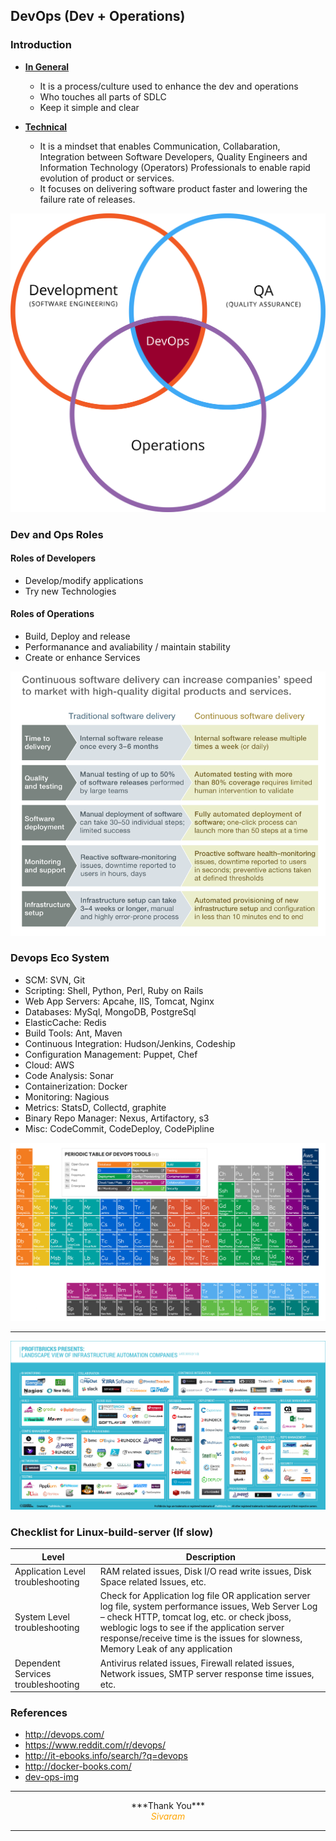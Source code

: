 ## DevOps (Dev + Operations)

### Introduction

* <u>**In General**</u>
  - It is a process/culture used to enhance the dev and operations
  - Who touches all parts of SDLC
  - Keep it simple and clear


* <u>**Technical**</u>
  - It is a mindset that enables Communication, Collabaration, Integration between Software Developers, Quality Engineers and Information Technology (Operators) Professionals to enable rapid evolution of product or services.
  - It focuses on delivering software product faster and lowering the failure rate of releases.

![Devops](../images/Devops.png)

### Dev and Ops Roles

#### Roles of Developers
 - Develop/modify applications
 - Try new Technologies
 
#### Roles of Operations
  - Build, Deploy and release
  - Performanance and avaliability / maintain stability
  - Create or enhance Services
  
![tsd-csd](../images/tsd-csd.png)

### Devops Eco System
 
  * SCM: SVN, Git
  * Scripting: Shell, Python, Perl, Ruby on Rails
  * Web App Servers: Apcahe, IIS, Tomcat, Nginx
  * Databases: MySql, MongoDB, PostgreSql
  * ElasticCache: Redis
  * Build Tools: Ant, Maven
  * Continuous Integration: Hudson/Jenkins, Codeship
  * Configuration Management: Puppet, Chef
  * Cloud: AWS
  * Code Analysis: Sonar
  * Containerization: Docker
  * Monitoring: Nagious
  * Metrics: StatsD, Collectd, graphite
  * Binary Repo Manager: Nexus, Artifactory, s3
  * Misc: CodeCommit, CodeDeploy, CodePipline

![ToolsChart](../images/periodic-table-of-devops.png)

---

![Infrastucture](../images/infrastructure-automation-ecosystem.jpg)

### Checklist for Linux-build-server (If slow)
| Level  | Description |
| ----- | ------------|
| Application Level troubleshooting | RAM related issues, Disk I/O read write issues, Disk Space related Issues, etc.|
| System Level troubleshooting | Check for Application log file OR application server log file, system performance issues, Web Server Log – check HTTP, tomcat log, etc. or check jboss, weblogic logs to see if the application server response/receive time is the issues for slowness, Memory Leak of any application |
| Dependent Services troubleshooting | Antivirus related issues, Firewall related issues, Network issues, SMTP server response time issues, etc.|
  

### References
- http://devops.com/
- https://www.reddit.com/r/devops/
- http://it-ebooks.info/search/?q=devops
- http://docker-books.com/
- [dev-ops-img](https://www.google.co.in/search?biw=1301&bih=605&tbm=isch&sa=1&q=devops+%3D+dev+%2B+ops)

---
<center>***Thank You***<br/><span style="color:orange;"><i>Sivaram</i></center>

---

